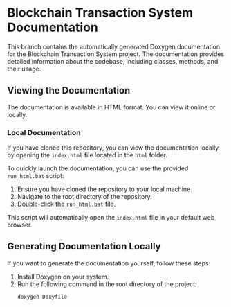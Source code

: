 # Blockchain Transaction System Documentation

This branch contains the automatically generated Doxygen documentation for the Blockchain Transaction System project. The documentation provides detailed information about the codebase, including classes, methods, and their usage.

## Viewing the Documentation

The documentation is available in HTML format. You can view it online or locally.

### Local Documentation
If you have cloned this repository, you can view the documentation locally by opening the `index.html` file located in the `html` folder.

To quickly launch the documentation, you can use the provided `run_html.bat` script:

1. Ensure you have cloned the repository to your local machine.
2. Navigate to the root directory of the repository.
3. Double-click the `run_html.bat` file.

This script will automatically open the `index.html` file in your default web browser.

## Generating Documentation Locally

If you want to generate the documentation yourself, follow these steps:

1. Install Doxygen on your system.
2. Run the following command in the root directory of the project:
   ```bash
   doxygen Doxyfile
